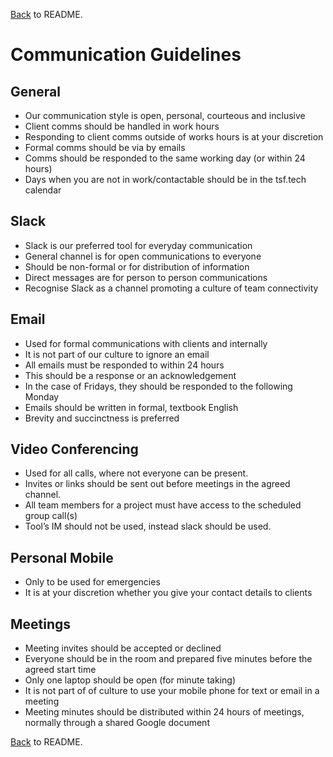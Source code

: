 [Back](../README.md) to README.  

# Communication Guidelines

## General
- Our communication style is open, personal, courteous and inclusive
- Client comms should be handled in work hours
- Responding to client comms outside of works hours is at your discretion
- Formal comms should be via by emails
- Comms should be responded to the same working day (or within 24 hours)
- Days when you are not in work/contactable should be in the tsf.tech calendar

## Slack
- Slack is our preferred tool for everyday communication
- General channel is for open communications to everyone
- Should be non-formal or for distribution of information
- Direct messages are for person to person communications
- Recognise Slack as a channel promoting a culture of team connectivity

## Email
- Used for formal communications with clients and internally
- It is not part of our culture to ignore an email
- All emails must be responded to within 24 hours
- This should be a response or an acknowledgement
- In the case of Fridays, they should be responded to the following Monday
- Emails should be written in formal, textbook English
- Brevity and succinctness is preferred

## Video Conferencing
- Used for all calls, where not everyone can be present.
- Invites or links should be sent out before meetings in the agreed channel.
- All team members for a project must have access to the scheduled group call(s)
- Tool’s IM should not be used, instead slack should be used.

## Personal Mobile
- Only to be used for emergencies
- It is at your discretion whether you give your contact details to clients

## Meetings
- Meeting invites should be accepted or declined
- Everyone should be in the room and prepared five minutes before the agreed start time
- Only one laptop should be open (for minute taking)
- It is not part of of culture to use your mobile phone for text or email in a meeting
- Meeting minutes should be distributed within 24 hours of meetings, normally through a shared Google document


[Back](../README.md) to README.  
